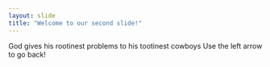 ```yaml
---
layout: slide
title: "Welcome to our second slide!"
---
```

God gives his rootinest problems to his tootinest cowboys
Use the left arrow to go back!
